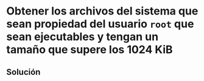 # Obtener los archivos del sistema que sean propiedad del usuario `root` que sean ejecutables y tengan un tamaño que supere los 1024 KiB

## Solución

```bash

```

